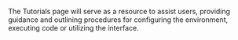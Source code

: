 The Tutorials page will serve as a resource to assist users, providing guidance and outlining procedures for configuring the environment, executing code or utilizing the interface.
